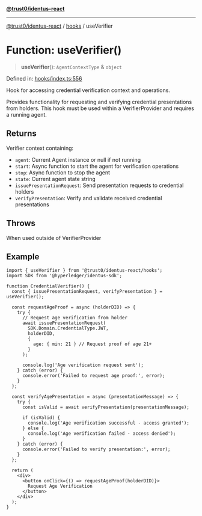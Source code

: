 [**@trust0/identus-react**](../../README.md)

***

[@trust0/identus-react](../../README.md) / [hooks](../README.md) / useVerifier

# Function: useVerifier()

> **useVerifier**(): `AgentContextType` & `object`

Defined in: [hooks/index.ts:556](https://github.com/trust0-project/identus/blob/5b43368a7bb6070ac216d840cfd9b05d5b51c76b/packages/identus-react/src/hooks/index.ts#L556)

Hook for accessing credential verification context and operations.

Provides functionality for requesting and verifying credential presentations
from holders. This hook must be used within a VerifierProvider and requires a running agent.

## Returns

Verifier context containing:
  - `agent`: Current Agent instance or null if not running
  - `start`: Async function to start the agent for verification operations
  - `stop`: Async function to stop the agent
  - `state`: Current agent state string
  - `issuePresentationRequest`: Send presentation requests to credential holders
  - `verifyPresentation`: Verify and validate received credential presentations

## Throws

When used outside of VerifierProvider

## Example

```tsx
import { useVerifier } from '@trust0/identus-react/hooks';
import SDK from '@hyperledger/identus-sdk';

function CredentialVerifier() {
  const { issuePresentationRequest, verifyPresentation } = useVerifier();
  
  const requestAgeProof = async (holderDID) => {
    try {
      // Request age verification from holder
      await issuePresentationRequest(
        SDK.Domain.CredentialType.JWT,
        holderDID,
        {
          age: { min: 21 } // Request proof of age 21+
        }
      );
      
      console.log('Age verification request sent');
    } catch (error) {
      console.error('Failed to request age proof:', error);
    }
  };
  
  const verifyAgePresentation = async (presentationMessage) => {
    try {
      const isValid = await verifyPresentation(presentationMessage);
      
      if (isValid) {
        console.log('Age verification successful - access granted');
      } else {
        console.log('Age verification failed - access denied');
      }
    } catch (error) {
      console.error('Failed to verify presentation:', error);
    }
  };
  
  return (
    <div>
      <button onClick={() => requestAgeProof(holderDID)}>
        Request Age Verification
      </button>
    </div>
  );
}
```

